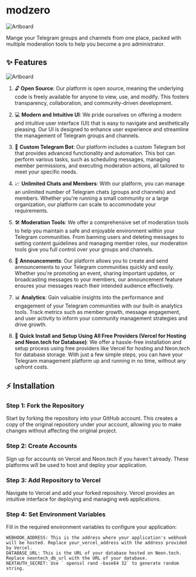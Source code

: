 # modzero

![Artboard](https://github.com/mxvh/modzero/assets/31907722/e504b081-0595-4aca-af29-48297db4b336)

Mange your Telegram groups and channels from one place, packed with multiple moderation tools to help you become a pro administrator.

## ✨ Features

![Artboard](https://github.com/mxvh/modzero/assets/31907722/cb3585e7-3409-4e34-9ded-91458e307a3c)

1. 🔓 **Open Source**: Our platform is open source, meaning the underlying code is freely available for anyone to view, use, and modify. This fosters transparency, collaboration, and community-driven development.

2. 💻 **Modern and Intuitive UI**: We pride ourselves on offering a modern and intuitive user interface (UI) that is easy to navigate and aesthetically pleasing. Our UI is designed to enhance user experience and streamline the management of Telegram groups and channels.

3. 🤖 **Custom Telegram Bot**: Our platform includes a custom Telegram bot that provides advanced functionality and automation. This bot can perform various tasks, such as scheduling messages, managing member permissions, and executing moderation actions, all tailored to meet your specific needs.

4. 📈 **Unlimited Chats and Members**: With our platform, you can manage an unlimited number of Telegram chats (groups and channels) and members. Whether you're running a small community or a large organization, our platform can scale to accommodate your requirements.

5. 🛠️ **Moderation Tools**: We offer a comprehensive set of moderation tools to help you maintain a safe and enjoyable environment within your Telegram communities. From banning users and deleting messages to setting content guidelines and managing member roles, our moderation tools give you full control over your groups and channels.

6. 📢 **Announcements**: Our platform allows you to create and send announcements to your Telegram communities quickly and easily. Whether you're promoting an event, sharing important updates, or broadcasting messages to your members, our announcement feature ensures your messages reach their intended audience effectively.

7. 📊 **Analytics**: Gain valuable insights into the performance and engagement of your Telegram communities with our built-in analytics tools. Track metrics such as member growth, message engagement, and user activity to inform your community management strategies and drive growth.

8. 🚀 **Quick Install and Setup Using All Free Providers (Vercel for Hosting and Neon.tech for Database)**: We offer a hassle-free installation and setup process using free providers like Vercel for hosting and Neon.tech for database storage. With just a few simple steps, you can have your Telegram management platform up and running in no time, without any upfront costs.



## ⚡ Installation

### Step 1: Fork the Repository
Start by forking the repository into your GitHub account. This creates a copy of the original repository under your account, allowing you to make changes without affecting the original project.

### Step 2: Create Accounts
Sign up for accounts on Vercel and Neon.tech if you haven't already. These platforms will be used to host and deploy your application.

### Step 3: Add Repository to Vercel
Navigate to Vercel and add your forked repository. Vercel provides an intuitive interface for deploying and managing web applications.

### Step 4: Set Environment Variables
Fill in the required environment variables to configure your application:

```env
WEBHOOK_ADDRESS: This is the address where your application's webhook will be hosted. Replace your_vercel_address with the address provided by Vercel.
DATABASE_URL: This is the URL of your database hosted on Neon.tech. Replace neontech_db_url with the URL of your database.
NEXTAUTH_SECRET: Use ` openssl rand -base64 32` to generate random string.
```
